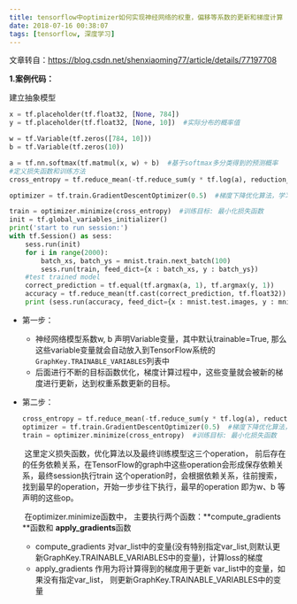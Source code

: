 ```yaml
---
title: tensorflow中optimizer如何实现神经网络的权重，偏移等系数的更新和梯度计算
date: 2018-07-16 00:38:07
tags: [tensorflow, 深度学习]
---
```


文章转自：https://blog.csdn.net/shenxiaoming77/article/details/77197708

**1.案例代码：**

建立抽象模型

<!-- more--> 

```python
x = tf.placeholder(tf.float32, [None, 784])
y = tf.placeholder(tf.float32, [None, 10])  #实际分布的概率值

w = tf.Variable(tf.zeros([784, 10]))
b = tf.Variable(tf.zeros(10))

a = tf.nn.softmax(tf.matmul(x, w) + b)  #基于softmax多分类得到的预测概率
#定义损失函数和训练方法
cross_entropy = tf.reduce_mean(-tf.reduce_sum(y * tf.log(a), reduction_indices=[1]))  #交叉熵

optimizer = tf.train.GradientDescentOptimizer(0.5)  #梯度下降优化算法，学习步长为0.5

train = optimizer.minimize(cross_entropy)  #训练目标: 最小化损失函数
init = tf.global_variables_initializer()
print('start to run session:')
with tf.Session() as sess:
    sess.run(init)
    for i in range(2000):
        batch_xs, batch_ys = mnist.train.next_batch(100)
        sess.run(train, feed_dict={x : batch_xs, y : batch_ys})
    #test trained model
    correct_prediction = tf.equal(tf.argmax(a, 1), tf.argmax(y, 1))
    accuracy = tf.reduce_mean(tf.cast(correct_prediction, tf.float32))
    print (sess.run(accuracy, feed_dict={x : mnist.test.images, y : mnist.test.labels}))
```

* 第一步：

  * 神经网络模型系数w,  b 声明Variable变量，其中默认trainable=True, 那么这些variable变量就会自动放入到TensorFlow系统的`GraphKey.TRAINABLE_VARIABLES`列表中
  * 后面进行不断的目标函数优化，梯度计算过程中，这些变量就会被新的梯度进行更新，达到权重系数更新的目标。

* 第二步：

  ```python
  cross_entropy = tf.reduce_mean(-tf.reduce_sum(y * tf.log(a), reduction_indices=[1]))  #交叉熵
  optimizer = tf.train.GradientDescentOptimizer(0.5)  #梯度下降优化算法，学习步长为0.5
  train = optimizer.minimize(cross_entropy)  #训练目标: 最小化损失函数
  ```

  ​	这里定义损失函数，优化算法以及最终训练模型这三个operation， 前后存在的任务依赖关系，在TensorFlow的graph中这些operation会形成保存依赖关系，最终session执行train 这个operation时，会根据依赖关系，往前搜索，找到最早的operation，开始一步步往下执行，最早的operation 即为w、b 等声明的这些op。

  ​	在optimizer.minimize函数中， 主要执行两个函数：**compute_gradients **函数和 **apply_gradients**函数

  - compute_gradients 对var_list中的变量(没有特别指定var_list,则默认更新GraphKey.TRAINABLE_VARIABLES中的变量)，计算loss的梯度
  - apply_gradients 作用为将计算得到的梯度用于更新 var_list中的变量，如果没有指定var_list， 则更新GraphKey.TRAINABLE_VARIABLES中的变量

   